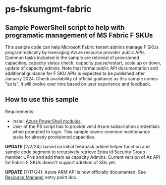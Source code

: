 # ps-fskumgmt-fabric

## Sample PowerShell script to help with programatic management of MS Fabric F SKUs

This sample code can help Microsoft Fabric tenant admins manage F SKUs programmatically by leveraging Azure resource provider public APIs. Common tasks included in the sample are retrieval of provisioned capacities, capacity status check, capacity pause/restart, scale up or down, update of capacity admins. Note that formal public API documentation and additional guidance for F SKU APIs is expected to be published after January 2024. Check availability of official guidance as this sample comes "as is". It will evolve over time based on user experience and feedback.

## How to use this sample

Requirements:
* Install [Azure PowerShell modules](https://learn.microsoft.com/en-us/powershell/azure/install-azps-windows?view=azps-11.2.0&tabs=powershell&pivots=windows-psgallery)
* User of the PS script has to provide valid Azure subscription credentials when prompted to login. This sample covers common maintenance tasks for already provisioned capacities.

**UPDATE** [2/2/24]: based on initial feedback added helper function and sample code segment to recursively retrieve Entra Id Security Group member UPNs and add them as capacity Admins. Current version of Az API for Fabric F SKUs doesn't support addition of SGs yet.

**UPDATE** [7/17/24]: Azure ARM API is now officially documented. See [Resource Manager](https://learn.microsoft.com/en-us/rest/api/microsoftfabric/operation-groups?view=rest-microsoftfabric-2023-11-01) entry point doc.